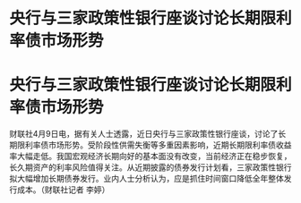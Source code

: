 # 央行与三家政策性银行座谈讨论长期限利率债市场形势

# 央行与三家政策性银行座谈讨论长期限利率债市场形势

财联社4月9日电，据有关人士透露，近日央行与三家政策性银行座谈，讨论了长期限利率债市场形势。受阶段性供需失衡等多重因素影响，近期长期限利率债收益率大幅走低。我国宏观经济长期向好的基本面没有改变，当前经济正在稳步恢复，长久期资产的利率风险值得关注。从近期披露的债券发行计划看，三家政策性银行拟大幅增加长期债券发行。业内人士分析认为，应是抓住时间窗口降低全年整体发行成本。（财联社记者
李婷）

